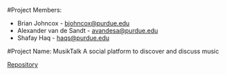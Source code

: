 #Project Members:
 * Brian Johncox - bjohncox@purdue.edu
 * Alexander van de Sandt - avandesa@purdue.edu
 * Shafay Haq - haqs@purdue.edu

#Project Name: MusikTalk
A social platform to discover and discuss music

[Repository](https://github.com/avandesa/cs252-lab6)
